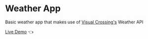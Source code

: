 # Weather App

Basic weather app that makes use of [Visual Crossing's](https://www.visualcrossing.com) Weather API

[Live Demo](https://tphamdo.github.io/weather-app/) 👈
